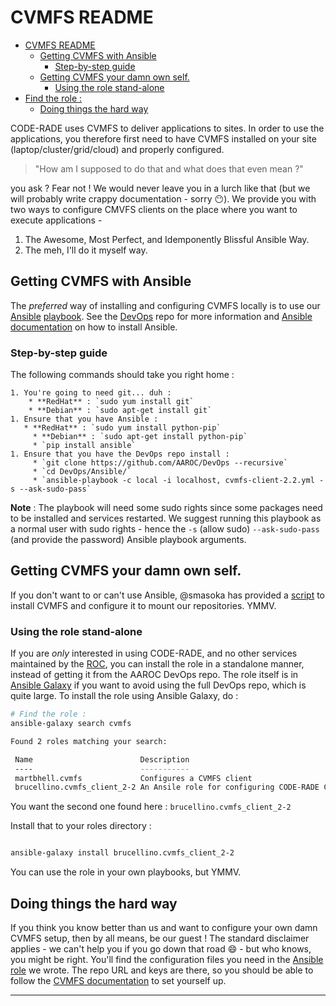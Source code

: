 # CVMFS README
<!-- TOC depthFrom:undefined depthTo:undefined withLinks:1 updateOnSave:1 orderedList:0 -->

- [CVMFS README](#cvmfs-readme)
	- [Getting CVMFS with Ansible](#getting-cvmfs-with-ansible)
		- [Step-by-step guide](#step-by-step-guide)
	- [Getting CVMFS your damn own self.](#getting-cvmfs-your-damn-own-self)
		- [Using the role stand-alone](#using-the-role-stand-alone)
- [Find the role :](#find-the-role-)
	- [Doing things the hard way](#doing-things-the-hard-way)

<!-- /TOC -->

CODE-RADE uses CVMFS to deliver applications to sites. In order to use the applications, you therefore first need to have CVMFS installed on your site (laptop/cluster/grid/cloud) and properly configured.

> "How am I supposed to do that and what does that even mean ?"

you ask ? Fear not ! We would never leave you in a lurch like that (but we will probably write crappy documentation - sorry :no_mouth:). We provide you with two ways to configure CMVFS clients on the place where you want to execute applications -

  1. The Awesome, Most Perfect, and Idemponently Blissful Ansible Way.
  2. The meh, I'll do it myself way.

## Getting CVMFS with Ansible

The *preferred* way of installing and configuring CVMFS locally is to use our [Ansible](http://www.ansible.com) [playbook](https://github.com/AAROC/DevOps/blob/master/Ansible/cvmfs-client-2.2.yml). See the [DevOps](https://gitub.com/AAROC/DevOps) repo for more information and [Ansible documentation](http://docs.ansible.com/ansible/intro_installation.html) on how to install Ansible.

### Step-by-step guide

The following commands should take you right home :

	1. You're going to need git... duh :
		* **RedHat** : `sudo yum install git`
		* **Debian** : `sudo apt-get install git`
	1. Ensure that you have Ansible :
	   * **RedHat** : `sudo yum install python-pip`
		 * **Debian** : `sudo apt-get install python-pip`
		 * `pip install ansible`
	1. Ensure that you have the DevOps repo install :
		 * `git clone https://github.com/AAROC/DevOps --recursive`
		 * `cd DevOps/Ansible/`
		 * `ansible-playbook -c local -i localhost, cvmfs-client-2.2.yml -s --ask-sudo-pass`

**Note** : The playbook will need some sudo rights since some packages need to be installed and services restarted. We suggest running this playbook as a normal user with sudo rights - hence the `-s` (allow sudo) `--ask-sudo-pass` (and provide the password) Ansible playbook arguments.


## Getting CVMFS your damn own self.

If you don't want to or can't use Ansible, @smasoka has provided a [script](install_cvmfs.sh) to install CVMFS and configure it to mount our repositories. YMMV.

### Using the role stand-alone

If you are _only_ interested in using CODE-RADE, and no other services maintained by the [ROC](http://www.africa-grid.org), you can install the role in a standalone manner, instead of getting it from the AAROC DevOps repo. The role itself is in [Ansible Galaxy](https://galaxy.ansible.com/brucellino/cvmfs_client_2-2/) if you want to avoid using the full DevOps repo, which is quite large. To install the role using Ansible Galaxy, do :

```bash
# Find the role :
ansible-galaxy search cvmfs

Found 2 roles matching your search:

 Name                        Description
 ----                        -----------
 martbhell.cvmfs             Configures a CVMFS client
 brucellino.cvmfs_client_2-2 An Ansile role for configuring CODE-RADE CVMFS repos

```
You want the second one found here  : `brucellino.cvmfs_client_2-2`

Install that to your roles directory :

```bash

ansible-galaxy install brucellino.cvmfs_client_2-2

```

You can use the role in your own playbooks, but YMMV.


## Doing things the hard way

If you think you know better than us and want to configure your own damn CVMFS setup, then by all means, be our guest ! The standard disclaimer applies - we can't help you if you go down that road :smile: - but who knows, you might be right. You'll find the configuration files you need in the [Ansible role](https://github.com/AAROC/DevOps/tree/master/Ansible/roles/cvmfs) we wrote. The repo URL and keys are there, so you should be able to follow the [CVMFS documentation](https://ecsft.cern.ch/dist/cvmfs/cvmfstech-2.1-6.pdf) to set yourself up.



---
